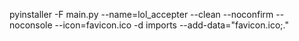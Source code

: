 pyinstaller -F main.py --name=lol_accepter --clean --noconfirm --noconsole --icon=favicon.ico -d imports --add-data="favicon.ico;."